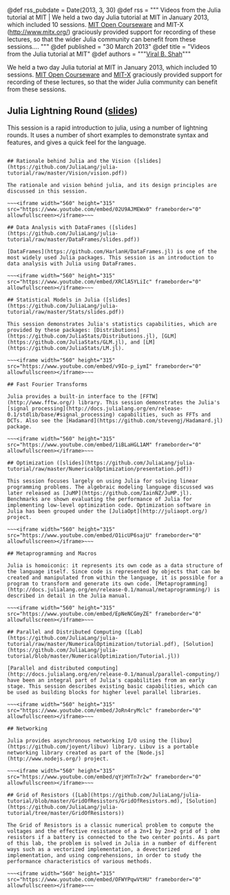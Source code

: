 @def rss_pubdate = Date(2013, 3, 30)
@def rss = """ Videos from the Julia tutorial at MIT | We held a two day Julia tutorial at MIT in January 2013, which included 10 sessions. [MIT Open Courseware](http://ocw.mit.edu/) and MIT-X (http://www.mitx.org/) graciously provided support for recording of these lectures, so that the wider Julia community can benefit from these sessions.... """
@def published = "30 March 2013"
@def title = "Videos from the Julia tutorial at MIT"
@def authors = """<a href="http://github.com/ViralBShah/">Viral B. Shah</a>"""  


We held a two day Julia tutorial at MIT in January 2013, which included 10 sessions. [MIT Open Courseware](http://ocw.mit.edu/) and [MIT-X](http://www.mitx.org/) graciously provided support for recording of these lectures, so that the wider Julia community can benefit from these sessions.

## Julia Lightning Round ([slides](https://raw.github.com/JuliaLang/julia-tutorial/master/LightningRound/IAP_2013_Lightning.pdf))

This session is a rapid introduction to julia, using a number of lightning rounds. It uses a number of short examples to demonstrate syntax and features, and gives a quick feel for the language.

~~~<iframe width="560" height="315" src="https://www.youtube.com/embed/37L1OMk_3FU" frameborder="0" allowfullscreen></iframe>~~~

## Rationale behind Julia and the Vision ([slides](https://github.com/JuliaLang/julia-tutorial/raw/master/Vision/vision.pdf))

The rationale and vision behind julia, and its design principles are discussed in this session.

~~~<iframe width="560" height="315" src="https://www.youtube.com/embed/02U9AJMEWx0" frameborder="0" allowfullscreen></iframe>~~~

## Data Analysis with DataFrames ([slides](https://github.com/JuliaLang/julia-tutorial/raw/master/DataFrames/slides.pdf))

[DataFrames](https://github.com/HarlanH/DataFrames.jl) is one of the most widely used Julia packages. This session is an introduction to data analysis with Julia using DataFrames.

~~~<iframe width="560" height="315" src="https://www.youtube.com/embed/XRClA5YLiIc" frameborder="0" allowfullscreen></iframe>~~~

## Statistical Models in Julia ([slides](https://github.com/JuliaLang/julia-tutorial/raw/master/Stats/slides.pdf))

This session demonstrates Julia's statistics capabilities, which are provided by these packages: [Distributions](https://github.com/JuliaStats/Distributions.jl), [GLM](https://github.com/JuliaStats/GLM.jl), and [LM](https://github.com/JuliaStats/LM.jl).

~~~<iframe width="560" height="315" src="https://www.youtube.com/embed/v9Io-p_iymI" frameborder="0" allowfullscreen></iframe>~~~

## Fast Fourier Transforms

Julia provides a built-in interface to the [FFTW](http://www.fftw.org/) library. This session demonstrates the Julia's [signal processing](http://docs.julialang.org/en/release-0.1/stdlib/base/#signal_processing) capabilities, such as FFTs and DCTs. Also see the [Hadamard](https://github.com/stevengj/Hadamard.jl) package.

~~~<iframe width="560" height="315" src="https://www.youtube.com/embed/1iBLaHGL1AM" frameborder="0" allowfullscreen></iframe>~~~

## Optimization ([slides](https://github.com/JuliaLang/julia-tutorial/raw/master/NumericalOptimization/presentation.pdf))

This session focuses largely on using Julia for solving linear programming problems. The algebraic modeling language discussed was later released as [JuMP](https://github.com/IainNZ/JuMP.jl). Benchmarks are shown evaluating the performance of Julia for implementing low-level optimization code. Optimization software in Julia has been grouped under the [JuliaOpt](http://juliaopt.org/) project.

~~~<iframe width="560" height="315" src="https://www.youtube.com/embed/O1icUP6sajU" frameborder="0" allowfullscreen></iframe>~~~

## Metaprogramming and Macros

Julia is homoiconic: it represents its own code as a data structure of the language itself. Since code is represented by objects that can be created and manipulated from within the language, it is possible for a program to transform and generate its own code. [Metaprogramming](http://docs.julialang.org/en/release-0.1/manual/metaprogramming/) is described in detail in the Julia manual.

~~~<iframe width="560" height="315" src="https://www.youtube.com/embed/EpNeNCGmyZE" frameborder="0" allowfullscreen></iframe>~~~

## Parallel and Distributed Computing ([Lab](https://github.com/JuliaLang/julia-tutorial/raw/master/NumericalOptimization/tutorial.pdf), [Solution](https://github.com/JuliaLang/julia-tutorial/blob/master/NumericalOptimization/Tutorial.jl))

[Parallel and distributed computing](http://docs.julialang.org/en/release-0.1/manual/parallel-computing/) have been an integral part of Julia's capabilities from an early stage. This session describes existing basic capabilities, which can be used as building blocks for higher level parallel libraries.

~~~<iframe width="560" height="315" src="https://www.youtube.com/embed/JoRn4ryMclc" frameborder="0" allowfullscreen></iframe>~~~

## Networking

Julia provides asynchronous networking I/O using the [libuv](https://github.com/joyent/libuv) library. Libuv is a portable networking library created as part of the [Node.js](http://www.nodejs.org/) project.

~~~<iframe width="560" height="315" src="https://www.youtube.com/embed/qYjHYTn7r2w" frameborder="0" allowfullscreen></iframe>~~~

## Grid of Resistors ([Lab](https://github.com/JuliaLang/julia-tutorial/blob/master/GridOfResistors/GridOfResistors.md), [Solution](https://github.com/JuliaLang/julia-tutorial/tree/master/GridOfResistors))

The Grid of Resistors is a classic numerical problem to compute the voltages and the effective resistance of a 2n+1 by 2n+2 grid of 1 ohm resistors if a battery is connected to the two center points. As part of this lab, the problem is solved in Julia in a number of different ways such as a vectorized implementation, a devectorized implementation, and using comprehensions, in order to study the performance characteristics of various methods.

~~~<iframe width="560" height="315" src="https://www.youtube.com/embed/OFWYPqwVtHU" frameborder="0" allowfullscreen></iframe>~~~
